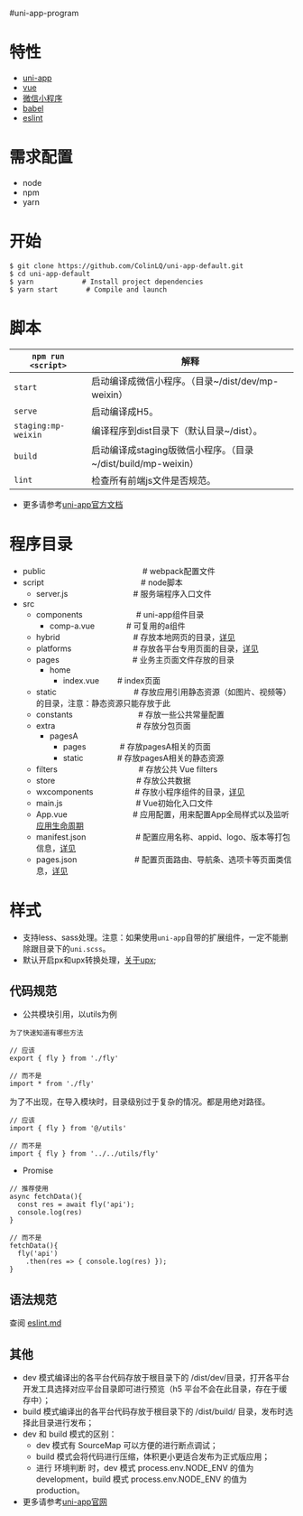#uni-app-program

# 特性
  * [uni-app](https://uniapp.dcloud.io/)
  * [vue](https://cn.vuejs.org/)
  * [微信小程序](https://developers.weixin.qq.com/miniprogram/dev/framework/)
  * [babel](https://babeljs.cn/)
  * [eslint](http://eslint.cn/)

# 需求配置
  * node
  * npm
  * yarn

# 开始
```
$ git clone https://github.com/ColinLQ/uni-app-default.git
$ cd uni-app-default
$ yarn            # Install project dependencies
$ yarn start       # Compile and launch
```

# 脚本
|`npm run <script>`|解释|
|------------------|-----------|
|`start`|启动编译成微信小程序。（目录~/dist/dev/mp-weixin）|
|`serve`|启动编译成H5。|
|`staging:mp-weixin`|编译程序到dist目录下（默认目录~/dist）。|
|`build`|启动编译成staging版微信小程序。（目录~/dist/build/mp-weixin）|
|`lint`|检查所有前端js文件是否规范。|

- 更多请参考[uni-app官方文档](https://uniapp.dcloud.io/quickstart?id=%e8%bf%90%e8%a1%8c%e5%b9%b6%e5%8f%91%e5%b8%83uni-app)

# 程序目录

- public &emsp;&emsp;&emsp;&emsp;&emsp;&emsp;&emsp;&emsp;&emsp;&emsp;&emsp;&emsp;# webpack配置文件
- script &emsp;&emsp;&emsp;&emsp;&emsp;&emsp;&emsp;&emsp;&emsp;&emsp;&emsp;&emsp;# node脚本
  - server.js &emsp;&emsp;&emsp;&emsp;&emsp;&emsp;&emsp;&emsp;# 服务端程序入口文件
- src
  - components &emsp;&emsp;&emsp;&emsp;&emsp;&emsp;&ensp;# uni-app组件目录
    - comp-a.vue&emsp;&emsp;&emsp;&emsp;# 可复用的a组件
  - hybrid &emsp;&emsp;&emsp;&emsp;&emsp;&emsp;&emsp;&emsp;&emsp;# 存放本地网页的目录，[详见](https://uniapp.dcloud.io/component/web-view)
  - platforms &emsp;&emsp;&emsp;&emsp;&emsp;&emsp;&emsp;&ensp;# 存放各平台专用页面的目录，[详见](https://uniapp.dcloud.io/platform?id=%E6%95%B4%E4%BD%93%E7%9B%AE%E5%BD%95%E6%9D%A1%E4%BB%B6%E7%BC%96%E8%AF%91)
  - pages &emsp;&emsp;&emsp;&emsp;&emsp;&emsp;&emsp;&emsp;&emsp;# 业务主页面文件存放的目录
    - home
      - index.vue &emsp;&emsp;# index页面
  - static &emsp;&emsp;&emsp;&emsp;&emsp;&emsp;&emsp;&emsp;&emsp;&ensp;# 存放应用引用静态资源（如图片、视频等）的目录，注意：静态资源只能存放于此
  - constants &emsp;&emsp;&emsp;&emsp;&emsp;&emsp;&emsp;&emsp;# 存放一些公共常量配置
  - extra &emsp;&emsp;&emsp;&emsp;&emsp;&emsp;&emsp;&emsp;&emsp;&emsp;# 存放分包页面
    - pagesA
      - pages &emsp;&emsp;&emsp;&emsp;# 存放pagesA相关的页面
      - static &emsp;&emsp;&emsp;&emsp;# 存放pagesA相关的静态资源
  - filters &emsp;&emsp;&emsp;&emsp;&emsp;&emsp;&emsp;&emsp;&emsp;&emsp;# 存放公共 Vue filters
  - store &emsp;&emsp;&emsp;&emsp;&emsp;&emsp;&emsp;&emsp;&emsp;&emsp;# 存放公共数据
  - wxcomponents &emsp;&emsp;&emsp;&emsp;&emsp;# 存放小程序组件的目录，[详见](https://uniapp.dcloud.io/rame?id=%E5%B0%8F%E7%A8%8B%E5%BA%8F%E7%BB%84%E4%BB%B6%E6%94%AF%E6%8C%81)
  - main.js &emsp;&emsp;&emsp;&emsp;&emsp;&emsp;&emsp;&emsp;&emsp;# Vue初始化入口文件
  - App.vue &emsp;&emsp;&emsp;&emsp;&emsp;&emsp;&emsp;&emsp;# 应用配置，用来配置App全局样式以及监听 [应用生命周期](https://uniapp.dcloud.io/frame?id=%E5%BA%94%E7%94%A8%E7%94%9F%E5%91%BD%E5%91%A8%E6%9C%9F)
  - manifest.json &emsp;&emsp;&emsp;&emsp;&emsp;&emsp;# 配置应用名称、appid、logo、版本等打包信息，[详见](https://uniapp.dcloud.io/collocation/manifest)
  - pages.json &emsp;&emsp;&emsp;&emsp;&emsp;&emsp;&emsp;# 配置页面路由、导航条、选项卡等页面类信息，[详见](https://uniapp.dcloud.io/collocation/pages)


# 样式
  - 支持less、sass处理。注意：如果使用`uni-app`自带的扩展组件，一定不能删除跟目录下的`uni.scss`。
  - 默认开启px和upx转换处理，[关于upx](http://uniapp.dcloud.io/frame?id=%E5%B0%BA%E5%AF%B8%E5%8D%95%E4%BD%8D);

## 代码规范
  - 公共模块引用，以utils为例
  ```
  为了快速知道有哪些方法

  // 应该
  export { fly } from './fly'

  // 而不是
  import * from './fly'
  ```

  为了不出现，在导入模块时，目录级别过于复杂的情况。都是用绝对路径。
  ```
  // 应该
  import { fly } from '@/utils'

  // 而不是
  import { fly } from '../../utils/fly'
  ```

  - Promise
  ```
  // 推荐使用
  async fetchData(){
    const res = await fly('api');
    console.log(res)
  }

  // 而不是
  fetchData(){
    fly('api')
      .then(res => { console.log(res) });
  }
  ```

## 语法规范
  查阅 [eslint.md](docs/eslint.md)

## 其他
- dev 模式编译出的各平台代码存放于根目录下的 /dist/dev/目录，打开各平台开发工具选择对应平台目录即可进行预览（h5 平台不会在此目录，存在于缓存中）；
- build 模式编译出的各平台代码存放于根目录下的 /dist/build/ 目录，发布时选择此目录进行发布；
- dev 和 build 模式的区别：
  - dev 模式有 SourceMap 可以方便的进行断点调试；
  - build 模式会将代码进行压缩，体积更小更适合发布为正式版应用；
  - 进行 环境判断 时，dev 模式 process.env.NODE_ENV 的值为 development，build 模式 process.env.NODE_ENV 的值为 production。
- 更多请参考[uni-app官网](https://uniapp.dcloud.io/)
